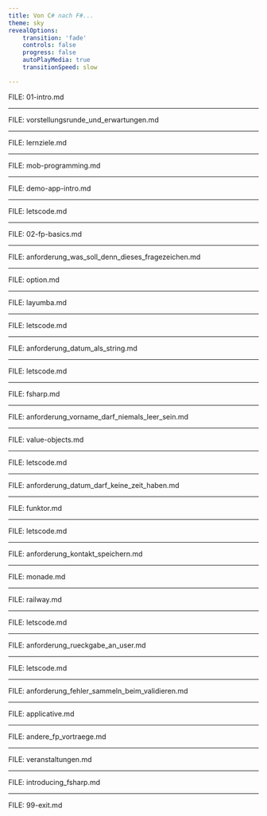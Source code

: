 ```yaml
---
title: Von C# nach F#...
theme: sky
revealOptions:
    transition: 'fade'
    controls: false
    progress: false
    autoPlayMedia: true
    transitionSpeed: slow

---
```


FILE: 01-intro.md

---

FILE: vorstellungsrunde_und_erwartungen.md

---

FILE: lernziele.md

---

FILE: mob-programming.md

---

FILE: demo-app-intro.md

---

FILE: letscode.md

---

FILE: 02-fp-basics.md

---

FILE: anforderung_was_soll_denn_dieses_fragezeichen.md

---

FILE: option.md

---

FILE: layumba.md

---

FILE: letscode.md

---

FILE: anforderung_datum_als_string.md

---

FILE: letscode.md

---

FILE: fsharp.md

---

FILE: anforderung_vorname_darf_niemals_leer_sein.md

---

FILE: value-objects.md

---

FILE: letscode.md

---

FILE: anforderung_datum_darf_keine_zeit_haben.md

---

FILE: funktor.md

---

FILE: letscode.md

---

FILE: anforderung_kontakt_speichern.md

---

FILE: monade.md

---

FILE: railway.md

---

FILE: letscode.md

---

FILE: anforderung_rueckgabe_an_user.md

---

FILE: letscode.md

---

FILE: anforderung_fehler_sammeln_beim_validieren.md

---

FILE: applicative.md

---

FILE: andere_fp_vortraege.md

---

FILE: veranstaltungen.md

---

FILE: introducing_fsharp.md

---

FILE: 99-exit.md
